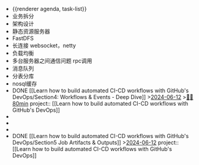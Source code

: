 - {{renderer agenda, task-list}}
- 业务拆分
- 架构设计
- 静态资源服务器
- FastDFS
- 长连接 websocket，netty
- 负载均衡
- 多台服务器之间通信问题 rpc调用
- 消息队列
- 分表分库
- nosql缓存
- DONE [[Learn how to build automated CI-CD workflows with GitHub's DevOps/Section4: Workflows & Events - Deep Dive]] >[2024-06-12](#agenda://?start=1718121600000&end=1718207999999) >[🍅🍅 80min](#agenda-pomo://?t=f-1718173865163-2400%2Cf-1718434464574-2400)
  project:: [[Learn how to build automated CI-CD workflows with GitHub's DevOps]]
-
-
-
- DONE [[Learn how to build automated CI-CD workflows with GitHub's DevOps/Section5 Job Artifacts & Outputs]] >[2024-06-12](#agenda://?start=1718121600000&end=1718207999999)
  project:: [[Learn how to build automated CI-CD workflows with GitHub's DevOps]]
